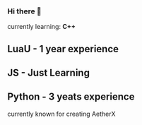 ### Hi there 👋

currently learning: **C++**
## LuaU - 1 year experience
## JS - Just Learning
## Python - 3 yeats experience

currently known for creating AetherX
